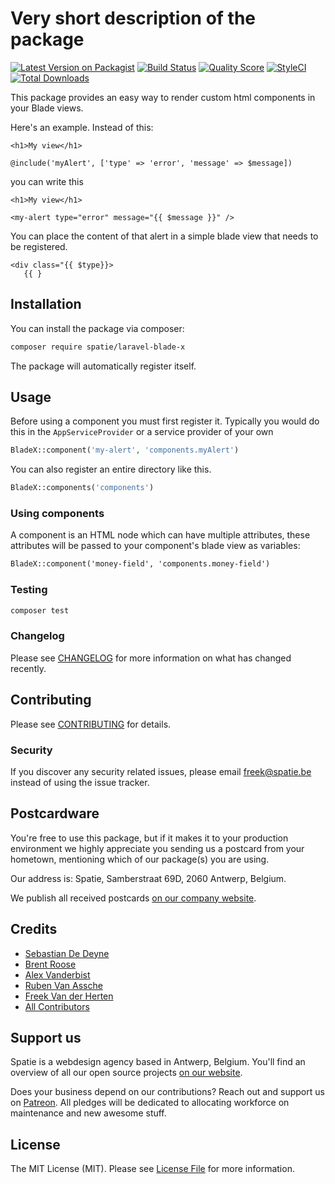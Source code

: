 # Very short description of the package

[![Latest Version on Packagist](https://img.shields.io/packagist/v/spatie/laravel-blade-x.svg?style=flat-square)](https://packagist.org/packages/spatie/laravel-blade-x)
[![Build Status](https://img.shields.io/travis/spatie/laravel-blade-x/master.svg?style=flat-square)](https://travis-ci.org/spatie/laravel-blade-x)
[![Quality Score](https://img.shields.io/scrutinizer/g/spatie/laravel-blade-x.svg?style=flat-square)](https://scrutinizer-ci.com/g/spatie/laravel-blade-x)
[![StyleCI](https://github.styleci.io/repos/150733020/shield?branch=master)](https://github.styleci.io/repos/150733020)
[![Total Downloads](https://img.shields.io/packagist/dt/spatie/laravel-blade-x.svg?style=flat-square)](https://packagist.org/packages/spatie/laravel-blade-x)

This package provides an easy way to render custom html components in your Blade views.

Here's an example. Instead of this:

```blade
<h1>My view</h1>

@include('myAlert', ['type' => 'error', 'message' => $message])
```

you can write this

```blade
<h1>My view</h1>

<my-alert type="error" message="{{ $message }}" />
```

You can place the content of that alert in a simple blade view that needs to be registered.

```blade
<div class="{{ $type}}>
   {{ }

```

## Installation

You can install the package via composer:

```bash
composer require spatie/laravel-blade-x
```

The package will automatically register itself.

## Usage

Before using a component you must first register it. Typically you would do this in the `AppServiceProvider` or a service provider of your own

```php
BladeX::component('my-alert', 'components.myAlert')
```

You can also register an entire directory like this.

```php
BladeX::components('components')
```

### Using components
A component is an HTML node which can have multiple attributes, these attributes will be passed to your component's blade view as variables:
```html
BladeX::component('money-field', 'components.money-field')
```


### Testing

``` bash
composer test
```

### Changelog

Please see [CHANGELOG](CHANGELOG.md) for more information on what has changed recently.

## Contributing

Please see [CONTRIBUTING](CONTRIBUTING.md) for details.

### Security

If you discover any security related issues, please email freek@spatie.be instead of using the issue tracker.

## Postcardware

You're free to use this package, but if it makes it to your production environment we highly appreciate you sending us a postcard from your hometown, mentioning which of our package(s) you are using.

Our address is: Spatie, Samberstraat 69D, 2060 Antwerp, Belgium.

We publish all received postcards [on our company website](https://spatie.be/en/opensource/postcards).

## Credits

- [Sebastian De Deyne](https://github.com/sebdedeyne)
- [Brent Roose](https://github.com/brendt)
- [Alex Vanderbist](https://github.com/alexvanderbist)
- [Ruben Van Assche](https://github.com/rubenvanassche)
- [Freek Van der Herten](https://github.com/freekmurze)
- [All Contributors](../../contributors)

## Support us

Spatie is a webdesign agency based in Antwerp, Belgium. You'll find an overview of all our open source projects [on our website](https://spatie.be/opensource).

Does your business depend on our contributions? Reach out and support us on [Patreon](https://www.patreon.com/spatie). 
All pledges will be dedicated to allocating workforce on maintenance and new awesome stuff.

## License

The MIT License (MIT). Please see [License File](LICENSE.md) for more information.
